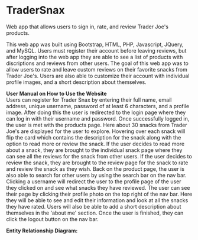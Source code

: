 # TraderSnax

Web app that allows users to sign in, rate, and review Trader Joe's products.

This web app was built using Bootstrap, HTML, PHP, Javascript, JQuery, and MySQL. Users must register their account before leaving reviews, but after logging into the web app they are able to see a list of products with discriptions and reviews from other users. The goal of this web app was to allow users to rate and leave custom reviews on their favorite snacks from Trader Joe's. Users are also able to customize their account with individual profile images, and a short description about themselves.

<b>User Manual on How to Use the Website</b>
<br>
Users can register for Trader Snax by entering their full name, email address, unique username, password of at least 6 characters, and a profile image. After doing this the user is redirected to the login page where they can log in with their username and password. Once successfully logged in, the user is met with the products page. Here about 30 snacks from Trader Joe's are displayed for the user to explore. Hovering over each snack will flip the card which contains the description for the snack along with the option to read more or review the snack. If the user decides to read more about a snack, they are brought to the individual snack page where they can see all the reviews for the snack from other users. If the user decides to review the snack, they are brought to the review page for the snack to rate and review the snack as they wish. Back on the product page, the user is also able to search for other users by using the search bar on the nav bar. Clicking a username will redirect the user to the profile page of the user they clicked on and see what snacks they have reviewed. The user can see their page by clicking their profile photo on the top right of the nav bar. Here they will be able to see and edit their information and look at all the snacks they have rated. Users will also be able to add a short description about themselves in the 'about me' section. Once the user is finished, they can click the logout button on the nav bar.

<b>Entity Relationship Diagram: </b>

